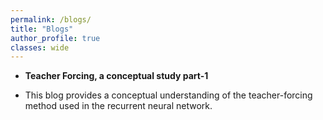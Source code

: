 ```yaml
---
permalink: /blogs/
title: "Blogs"
author_profile: true
classes: wide
---
```


* **Teacher Forcing, a conceptual study part-1**
- This blog provides a conceptual understanding of the teacher-forcing method used in the recurrent neural network.